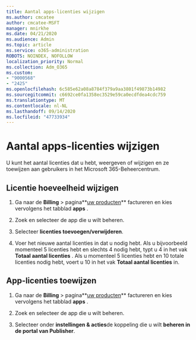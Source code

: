 ```yaml
---
title: Aantal apps-licenties wijzigen
ms.author: cmcatee
author: cmcatee-MSFT
manager: mnirkhe
ms.date: 04/21/2020
ms.audience: Admin
ms.topic: article
ms.service: o365-administration
ROBOTS: NOINDEX, NOFOLLOW
localization_priority: Normal
ms.collection: Adm_O365
ms.custom:
- "9000568"
- "2425"
ms.openlocfilehash: 6c585e62a08a8784f379a9aa3801f49873b14982
ms.sourcegitcommit: c6692ce0fa1358ec3529e59ca0ecdfdea4cdc759
ms.translationtype: MT
ms.contentlocale: nl-NL
ms.lasthandoff: 09/14/2020
ms.locfileid: "47733934"
---
```

# <a name="change-app-license-quantity"></a>Aantal apps-licenties wijzigen

U kunt het aantal licenties dat u hebt, weergeven of wijzigen en ze toewijzen aan gebruikers in het Microsoft 365-Beheercentrum. 

## <a name="to-change-license-quantity"></a>Licentie hoeveelheid wijzigen

1. Ga naar de **Billing**  >  pagina**[uw producten](https://go.microsoft.com/fwlink/p/?linkid=842054)** factureren en kies vervolgens het tabblad **apps** .

2. Zoek en selecteer de app die u wilt beheren.  

3. Selecteer **licenties toevoegen/verwijderen**.

4. Voer het nieuwe aantal licenties in dat u nodig hebt. Als u bijvoorbeeld momenteel 5 licenties hebt en slechts 4 nodig hebt, typt u 4 in het vak **Totaal aantal licenties** . Als u momenteel 5 licenties hebt en 10 totale licenties nodig hebt, voert u 10 in het vak **Totaal aantal licenties** in.

## <a name="to-assign-app-licenses"></a>App-licenties toewijzen

1. Ga naar de **Billing**  >  pagina**[uw producten](https://go.microsoft.com/fwlink/p/?linkid=842054)** factureren en kies vervolgens het tabblad **apps** .

2. Zoek en selecteer de app die u wilt beheren.  

3. Selecteer onder **instellingen & acties**de koppeling die u wilt **beheren in de portal van Publisher**.